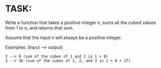 # TASK:
Write a function that takes a positive integer n, sums all the cubed values from 1 to n, and returns that sum.

Assume that the input n will always be a positive integer.

Examples: (Input --> output)
```
2 --> 9 (sum of the cubes of 1 and 2 is 1 + 8)
3 --> 36 (sum of the cubes of 1, 2, and 3 is 1 + 8 + 27)
```